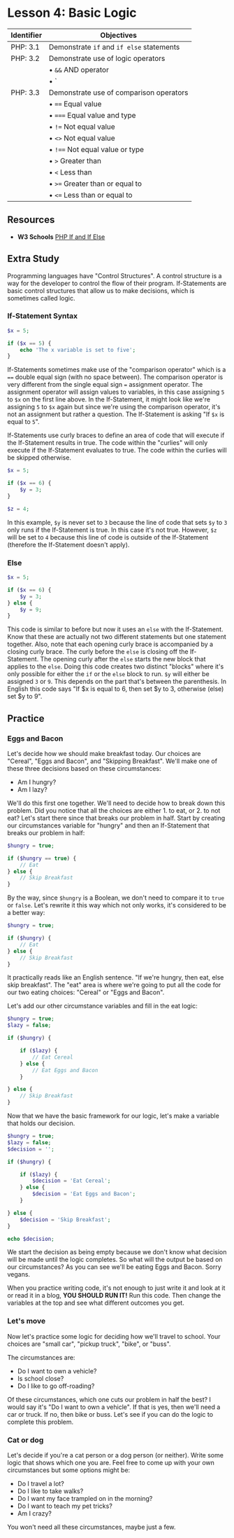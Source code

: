 # Lesson 4: Basic Logic

Identifier   | Objectives
-------------|------------
PHP: 3.1     | Demonstrate `if` and `if else` statements
PHP: 3.2     | Demonstrate use of logic operators
             | &bull; `&&` AND operator
             | &bull; `||` OR operator
PHP: 3.3     | Demonstrate use of comparison operators
             | &bull; `==` Equal value
             | &bull; `===` Equal value and type
             | &bull; `!=` Not equal value
             | &bull; `<>` Not equal value
             | &bull; `!==` Not equal value or type
             | &bull; `>` Greater than
             | &bull; `<` Less than
             | &bull; `>=` Greater than or equal to
             | &bull; `<=` Less than or equal to

## Resources
- __W3 Schools__ [PHP If and If Else](http://www.w3schools.com/php/php_if_else.asp)


## Extra Study

Programming languages have "Control Structures". A control structure is a way for the developer to control the flow of their program. If-Statements are basic control structures that allow us to make decisions, which is sometimes called logic.

### If-Statement Syntax

```php
$x = 5;

if ($x == 5) {
    echo 'The x variable is set to five';
}
```

If-Statements sometimes make use of the "comparison operator" which is a `==` double equal sign (with no space between). The comparison operator is very different from the single equal sign `=` assignment operator. The assignment operator will assign values to variables, in this case assigning `5` to `$x` on the first line above. In the If-Statement, it might look like we're assigning `5` to `$x` again but since we're using the comparison operator, it's not an assignment but rather a question. The If-Statement is asking "If `$x` is equal to `5`".

If-Statements use curly braces to define an area of code that will execute if the If-Statement results in true. The code within the "curlies" will only execute if the If-Statement evaluates to true. The code within the curlies will be skipped otherwise.

```php
$x = 5;

if ($x == 6) {
    $y = 3;
}

$z = 4;
```

In this example, `$y` is never set to `3` because the line of code that sets `$y` to `3` only runs if the If-Statement is true. In this case it's not true. However, `$z` will be set to `4` because this line of code is outside of the If-Statement (therefore the If-Statement doesn't apply).

### Else

```php
$x = 5;

if ($x == 6) {
    $y = 3;
} else {
    $y = 9;
}
```

This code is similar to before but now it uses an `else` with the If-Statement. Know that these are actually not two different statements but one statement together. Also, note that each opening curly brace is accompanied by a closing curly brace. The curly before the `else` is closing off the If-Statement. The opening curly after the `else` starts the new block that applies to the `else`. Doing this code creates two distinct "blocks" where it's only possible for either the `if` or the `else` block to run. `$y` will either be assigned `3` or `9`. This depends on the part that's between the parenthesis. In English this code says "If $x is  equal to 6, then set $y to 3, otherwise (else) set $y to 9".

## Practice

### Eggs and Bacon

Let's decide how we should make breakfast today. Our choices are "Cereal", "Eggs and Bacon", and "Skipping Breakfast". We'll make one of these three decisions based on these circumstances:

- Am I hungry?
- Am I lazy?

We'll do this first one together. We'll need to decide how to break down this problem. Did you notice that all the choices are either 1. to eat, or 2. to not eat? Let's start there since that breaks our problem in half. Start by creating our circumstances variable for "hungry" and then an If-Statement that breaks our problem in half:

```php
$hungry = true;

if ($hungry == true) {
    // Eat
} else {
    // Skip Breakfast
}
```

By the way, since `$hungry` is a Boolean, we don't need to compare it to `true` or `false`. Let's rewrite it this way which not only works, it's considered to be a better way:

```php
$hungry = true;

if ($hungry) {
    // Eat
} else {
    // Skip Breakfast
}
```

It practically reads like an English sentence. "If we're hungry, then eat, else skip breakfast". The "eat" area is where we're going to put all the code for our two eating choices: "Cereal" or "Eggs and Bacon".

Let's add our other circumstance variables and fill in the eat logic:

```php
$hungry = true;
$lazy = false;

if ($hungry) {

    if ($lazy) {
        // Eat Cereal
    } else {
        // Eat Eggs and Bacon
    }

} else {
    // Skip Breakfast
}
```

Now that we have the basic framework for our logic, let's make a variable that holds our decision.

```php
$hungry = true;
$lazy = false;
$decision = '';

if ($hungry) {

    if ($lazy) {
        $decision = 'Eat Cereal';
    } else {
        $decision = 'Eat Eggs and Bacon';
    }

} else {
    $decision = 'Skip Breakfast';
}

echo $decision;
```

We start the decision as being empty because we don't know what decision will be made until the logic completes. So what will the output be based on our circumstances? As you can see we'll be eating Eggs and Bacon. Sorry vegans.

When you practice writing code, it's not enough to just write it and look at it or read it in a blog, __YOU SHOULD RUN IT!__ Run this code. Then change the variables at the top and see what different outcomes you get.

### Let's move

Now let's practice some logic for deciding how we'll travel to school. Your choices are "small car", "pickup truck", "bike", or "buss".

The circumstances are:

- Do I want to own a vehicle?
- Is school close?
- Do I like to go off-roading?

Of these circumstances, which one cuts our problem in half the best? I would say it's "Do I want to own a vehicle". If that is yes, then we'll need a car or truck. If no, then bike or buss. Let's see if you can do the logic to complete this problem.

### Cat or dog

Let's decide if you're a cat person or a dog person (or neither). Write some logic that shows which one you are. Feel free to come up with your own circumstances but some options might be:

- Do I travel a lot?
- Do I like to take walks?
- Do I want my face trampled on in the morning?
- Do I want to teach my pet tricks?
- Am I crazy?

You won't need all these circumstances, maybe just a few.
